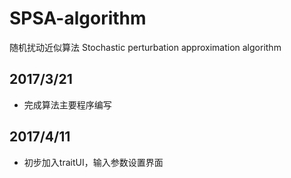 # SPSA-algorithm
随机扰动近似算法 Stochastic perturbation approximation algorithm

## 2017/3/21
* 完成算法主要程序编写
## 2017/4/11
* 初步加入traitUI，输入参数设置界面

